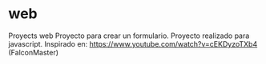 # web
Proyects web
Proyecto para crear un formulario. 
Proyecto realizado para javascript.
Inspirado en: https://www.youtube.com/watch?v=cEKDyzoTXb4 (FalconMaster)

